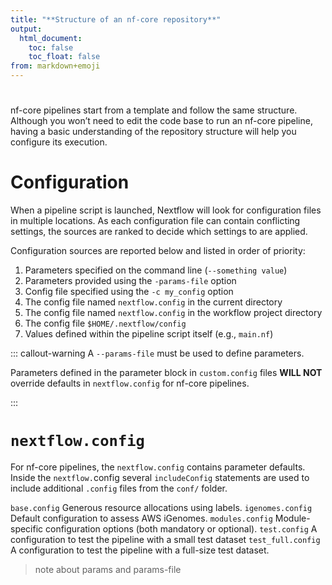 ```yaml
---
title: "**Structure of an nf-core repository**"
output:
  html_document:
    toc: false
    toc_float: false
from: markdown+emoji
---
```


# 

nf-core pipelines start from a template and follow the same structure. Although you won’t need to edit the code base to run an nf-core pipeline, having a basic understanding of the repository structure will help you configure its execution.


# Configuration

When a pipeline script is launched, Nextflow will look for configuration files in multiple locations. As each configuration file can contain conflicting settings, the sources are ranked to decide which settings to are applied.

Configuration sources are reported below and listed in order of priority:

1. Parameters specified on the command line (`--something value`)
2. Parameters provided using the `-params-file` option
3. Config file specified using the `-c my_config` option
4. The config file named `nextflow.config` in the current directory
5. The config file named `nextflow.config` in the workflow project directory
6. The config file `$HOME/.nextflow/config`
7. Values defined within the pipeline script itself (e.g., `main.nf`)

::: callout-warning
A `--params-file` must be used to define parameters.

Parameters defined in the parameter block in `custom.config` files **WILL NOT** override defaults in `nextflow.config` for nf-core pipelines.

:::

# `nextflow.config`

For nf-core pipelines, the `nextflow.config` contains parameter defaults. Inside the `nextflow.`config several `includeConfig` statements are used to include additional `.config` files from the `conf/` folder.

`base.config`
Generous resource allocations using labels.
`igenomes.config`
Default configuration to assess AWS iGenomes.
`modules.config`
Module-specific configuration options (both mandatory or optional).
`test.config`
A configuration to test the pipeline with a small test dataset
`test_full.config`
A configuration to test the pipeline with a full-size test dataset.

> note about params and params-file
